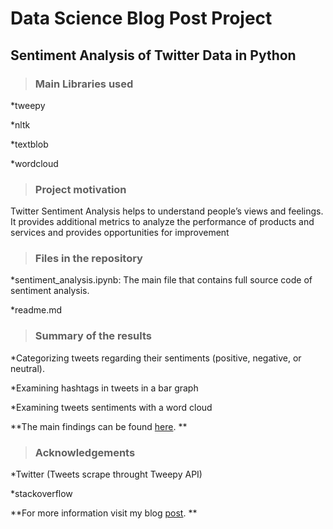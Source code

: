 # Data Science Blog Post Project

## Sentiment Analysis of Twitter Data in Python

> ### Main Libraries used
	
	
*tweepy

*nltk

*textblob

*wordcloud

> ### Project motivation

Twitter Sentiment Analysis helps to understand people’s views and feelings. It provides additional metrics to analyze the performance of products and services and provides opportunities for improvement

> ### Files in the repository

*sentiment_analysis.ipynb: The main file that contains full source code of sentiment analysis.

*readme.md

> ### Summary of the results

*Categorizing tweets regarding their sentiments (positive, negative, or neutral).

*Examining hashtags in tweets in a bar graph

*Examining tweets sentiments with a word cloud

**The main findings can be found [here](https://github.com/AnwarJamal16/Blogpost/blob/master/sentiment_analysis.ipynb). **

> ### Acknowledgements

*Twitter (Tweets scrape throught Tweepy API)

*stackoverflow 

**For more information visit my blog [post](https://medium.com/@samplecsn16/sentiment-analysis-of-twitter-data-in-python-2f41ba2b3ea5). **

